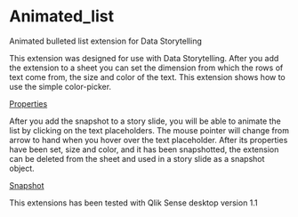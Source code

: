 # Animated_list
Animated bulleted list extension for Data Storytelling

This extension was designed for use with Data Storytelling. After you add the extension to a sheet you can set the dimension from which the rows of text come from, the size and color of the text. This extension shows how to use the simple color-picker. 

[Properties](https://github.com/ingemarcarlo/Animated_list/blob/ico_Animated_list/properties.png?raw=true)

After you add the snapshot to a story slide, you will be able to animate the list by clicking on the text placeholders. The mouse pointer will change from arrow to hand when you hover over the text placeholder.
After its properties have been set, size and color, and it has been snapshotted, the extension can be deleted from the sheet and used in a story slide as a snapshot object.

[Snapshot](https://github.com/ingemarcarlo/Animated_list/blob/ico_Animated_list/SnapshotInSlide.png?raw=true)

This extensions has been tested with Qlik Sense desktop version 1.1
